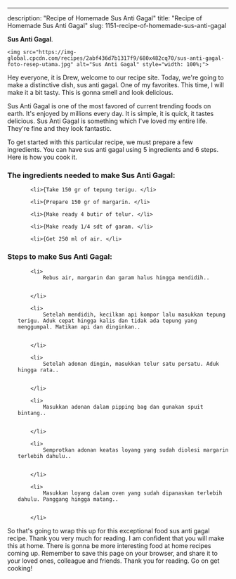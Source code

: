 ---
description: "Recipe of Homemade Sus Anti Gagal"
title: "Recipe of Homemade Sus Anti Gagal"
slug: 1151-recipe-of-homemade-sus-anti-gagal

<p>
	<strong>Sus Anti Gagal</strong>. 
	
</p>
<p>
	
	<img src="https://img-global.cpcdn.com/recipes/2abf436d7b1317f9/680x482cq70/sus-anti-gagal-foto-resep-utama.jpg" alt="Sus Anti Gagal" style="width: 100%;">
	
	
</p>
<p>
	Hey everyone, it is Drew, welcome to our recipe site. Today, we're going to make a distinctive dish, sus anti gagal. One of my favorites. This time, I will make it a bit tasty. This is gonna smell and look delicious.
</p>
	
<p>
	Sus Anti Gagal is one of the most favored of current trending foods on earth. It's enjoyed by millions every day. It is simple, it is quick, it tastes delicious. Sus Anti Gagal is something which I've loved my entire life. They're fine and they look fantastic.
</p>
<p>
	
</p>

<p>
To get started with this particular recipe, we must prepare a few ingredients. You can have sus anti gagal using 5 ingredients and 6 steps. Here is how you cook it.
</p>

<h3>The ingredients needed to make Sus Anti Gagal:</h3>

<ol>
	
		<li>{Take 150 gr of tepung terigu. </li>
	
		<li>{Prepare 150 gr of margarin. </li>
	
		<li>{Make ready 4 butir of telur. </li>
	
		<li>{Make ready 1/4 sdt of garam. </li>
	
		<li>{Get 250 ml of air. </li>
	
</ol>
<p>
	
</p>

<h3>Steps to make Sus Anti Gagal:</h3>

<ol>
	
		<li>
			Rebus air, margarin dan garam halus hingga mendidih..
			
			
		</li>
	
		<li>
			Setelah mendidih, kecilkan api kompor lalu masukkan tepung terigu. Aduk cepat hingga kalis dan tidak ada tepung yang menggumpal. Matikan api dan dinginkan..
			
			
		</li>
	
		<li>
			Setelah adonan dingin, masukkan telur satu persatu. Aduk hingga rata..
			
			
		</li>
	
		<li>
			Masukkan adonan dalam pipping bag dan gunakan spuit bintang..
			
			
		</li>
	
		<li>
			Semprotkan adonan keatas loyang yang sudah diolesi margarin terlebih dahulu..
			
			
		</li>
	
		<li>
			Masukkan loyang dalam oven yang sudah dipanaskan terlebih dahulu. Panggang hingga matang..
			
			
		</li>
	
</ol>

<p>
	
</p>

<p>
	So that's going to wrap this up for this exceptional food sus anti gagal recipe. Thank you very much for reading. I am confident that you will make this at home. There is gonna be more interesting food at home recipes coming up. Remember to save this page on your browser, and share it to your loved ones, colleague and friends. Thank you for reading. Go on get cooking!
</p>
